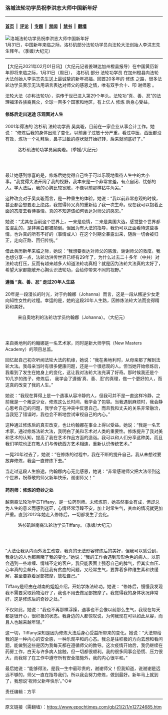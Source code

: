 ### 洛城法轮功学员祝李洪志大师中国新年好

---

#### [首页](../../../..?n12724685) &nbsp;|&nbsp; [评论](../../../../../epoch-comment?n12724685) &nbsp;|&nbsp; [专题](../../../../../epoch-special?n12724685) &nbsp;|&nbsp; [禁闻](../../../../../epoch-news?n12724685) &nbsp;|&nbsp; [禁书](../../../../../books?n12724685) &nbsp;|&nbsp; [翻墙](https://github.com/gfw-breaker/nogfw/blob/master/README.md?n12724685)


<div><img alt="洛城法轮功学员祝李洪志大师中国新年好" class="attachment-djy_600_400 size-djy_600_400 wp-post-image" src="https://i.epochtimes.com/assets/uploads/2021/02/DSC01469abc-s-600x400.jpg"/>
<div class="caption">
 1月31日，中国新年来临之际，洛杉矶部分法轮功学员向法轮大法创始人李洪志先生拜年。（季媛/大纪元）
</div></div><hr/><div class="post_content" id="artbody" itemprop="articleBody">
 <!-- article content begin -->
 <p>
  【大纪元2021年02月01日讯】（大纪元记者姜琳达加州橙县报导）在中国黄历新年即将来临之际，1月31日（周日），
  <ok href="https://www.epochtimes.com/gb/tag/%E6%B4%9B%E6%9D%89%E7%9F%B6.html">
   洛杉矶
  </ok>
  部分
  <ok href="https://www.epochtimes.com/gb/tag/%E6%B3%95%E8%BD%AE%E5%8A%9F%E5%AD%A6%E5%91%98.html">
   法轮功学员
  </ok>
  在加州橙县向法轮大法创始人李洪志先生送上最诚挚的新年祝福。回首20多年的
  <ok href="https://www.epochtimes.com/gb/tag/%E4%BF%AE%E7%82%BC.html">
   修炼
  </ok>
  之路，很多法轮功学员表示无法用语言表达对师父的感恩之情，唯有双手合十、叩
  <ok href="https://www.epochtimes.com/gb/tag/%E8%B0%A2%E5%B8%88%E6%81%A9.html">
   谢师恩
  </ok>
  。
 </p>
 <p>
  法轮大法（亦称法轮功），洪传于世已进入第29个年头。法轮功“真、善、忍”的法理福泽各族裔民众，全球一百多个国家和地区，有上亿人
  <ok href="https://www.epochtimes.com/gb/tag/%E4%BF%AE%E7%82%BC.html">
   修炼
  </ok>
  后身心受益。
 </p>
 <h4>
  修炼后走出迷途 乐观面对人生
 </h4>
 <p>
  2001年得法的
  <ok href="https://www.epochtimes.com/gb/tag/%E6%B4%9B%E6%9D%89%E7%9F%B6.html">
   洛杉矶
  </ok>
  <ok href="https://www.epochtimes.com/gb/tag/%E6%B3%95%E8%BD%AE%E5%8A%9F%E5%AD%A6%E5%91%98.html">
   法轮功学员
  </ok>
  吴奕璇，目前在一家企业从事会计工作。她说： “修炼后我的身体出现了变化，以前鼻子过敏十分严重，看过中医、西医都没有效，炼功一个礼拜后，鼻子过敏的症状就开始好转，后来就彻底好了。”
 </p>
 <figure aria-describedby="caption-attachment-12724720" class="wp-caption aligncenter" id="attachment_12724720" style="width: 600px">
  <ok href="https://i.epochtimes.com/assets/uploads/2021/02/DSC01476ab.jpg" target="_blank">
   <img alt="" class="size-large wp-image-12724720" src="https://i.epochtimes.com/assets/uploads/2021/02/DSC01476ab-600x400.jpg"/>
  </ok>
  <br/><figcaption class="wp-caption-text" id="caption-attachment-12724720">
   洛杉矶法轮功学员吴奕璇。（季媛/大纪元）
  </figcaption><br/>
 </figure><br/>
 <p>
  最让她感到惊喜的是，修炼后她觉得自己终于可以乐观地看待人生中的大小事。“我觉得大法开阔了我的视野，我本来是一个非常害羞，有点自闭、忧郁的人。学大法后，我的心胸比较宽敞，不像以前那样钻牛角尖。”
 </p>
 <p>
  这种改变对于吴奕璇而言，是一种重生的体验。她说：“我以前非常悲观的时候，甚至都会想要走上绝路，我觉得师父真的重新给了我一次生命。现在我可以抱着正面的态度去看待事情。真的不知道该如何表达对师父的感恩。”
 </p>
 <p>
  她说：“尤其在当前这个世界上，一来是疫情，二来是美国大选，感觉整个世界都蛮混乱的，是非黑白都被颠倒。但因为有大法的指导，我仍可以正面看待这些事情。也许真的所有不好的（事情或人）在这个时期全暴露出来，随后一切会被归正，走向正路、回归传统。”
 </p>
 <p>
  借此黄历新年来临之际，她说：“我想要表达对师父的感激，谢谢师父的救度。我也想分享一点，法轮功洪传世界已经有29年了，为什么过去二十多年（中共）对法轮功打压，反而有越来越多人知道法轮功真相？就是因为法轮大法真的太好了，希望大家都能敞开心胸认识法轮功，会给你带来不同的视野。”
 </p>
 <h4>
  遵循 “真、善、忍” 走过20年人生路
 </h4>
 <p>
  20年是一段漫长的时光，对于约翰娜（Johanna）而言，这是一段从叛逆少女走向知性女性的过程。幸运的是，她的这段20年人生路，因修炼法轮大法而变得精彩和美好。
 </p>
 <figure aria-describedby="caption-attachment-12738067" class="wp-caption aligncenter" id="attachment_12738067" style="width: 600px">
  <ok href="https://i.epochtimes.com/assets/uploads/2021/02/IMG_1021001.jpg" target="_blank">
   <img alt="" class="size-large wp-image-12738067" src="https://i.epochtimes.com/assets/uploads/2021/02/IMG_1021001-600x492.jpg"/>
  </ok>
  <br/><figcaption class="wp-caption-text" id="caption-attachment-12738067">
   来自奥地利的法轮功学员约翰娜（Johanna）。（大纪元）
  </figcaption><br/>
 </figure><br/>
 <p>
  来自奥地利的约翰娜是一名艺术家，同时是新大师学院（New Masters Academy）的项目总监。
 </p>
 <p>
  回忆起自己初次听闻法轮大法的机缘，她说：“我在奥地利时，从母亲那了解到法轮大法。我母亲当时有很多健康问题，还是一个很悲观的人。但当她开始修炼后，我看到了发生在她身上的变化，这让我对法轮大法充满了好奇。那时候我还是个10几岁的孩子，修炼后， 我学会了遵循‘真、善、忍’的真理，做一个更好的人，而这真的改变了我的人生。”
 </p>
 <p>
  她说：“我现在算得上是一个遇事从容冷静的人，但我可并不是一直这样冷静，之前我是一个叛逆少女，修炼这么长时间，我学会了包容。当我遇到麻烦时，我会静心思考自己的问题，我学会了在冲突中反思自己。而且我和丈夫的关系非常融洽，当我犯了错误时，我也会不断地尝试审视自己的内心。”
 </p>
 <p>
  这种通过修炼后的真实改变，也让约翰娜在事业上得以受益。她说：“我是一名艺术家，通过修炼法轮大法，我明白了美和艺术对人类的重要性。修炼提升了我对美和艺术的认知，提高了我在艺术作品方面的造诣。我可以和人们分享这种美，而且我们学院也正在教人们与传统西方艺术相连，重新认识传统艺术。”
 </p>
 <p>
  一晃20年过去了，她说：“在修炼的过程中，我在不断的提升自己，我从未想过要放弃修炼，我会一直修炼下去。”
 </p>
 <p>
  当走过这段人生旅途，约翰娜内心无比感恩，她说：“非常感谢师父把大法带到这个世界，祝尊敬的师父新年快乐，谢谢师父！”
 </p>
 <h4>
  药剂师：修炼的奇妙之处
 </h4>
 <p>
  越南裔法轮功学员Tiffany，是一位药剂师。未修炼前，她虽然事业有成，但却总为人生的意义而感到迷茫，心情经常浮躁不安，加上时常生气，贫血的情况就更加严重。直到2012年她走入修炼后，一切都发生了变化。
 </p>
 <figure aria-describedby="caption-attachment-12724726" class="wp-caption aligncenter" id="attachment_12724726" style="width: 600px">
  <ok href="https://i.epochtimes.com/assets/uploads/2021/02/DSC01450ab.jpg" target="_blank">
   <img alt="" class="size-large wp-image-12724726" src="https://i.epochtimes.com/assets/uploads/2021/02/DSC01450ab-600x400.jpg"/>
  </ok>
  <br/><figcaption class="wp-caption-text" id="caption-attachment-12724726">
   洛杉矶越南裔法轮功学员Tiffany。（季媛/大纪元）
  </figcaption><br/>
 </figure><br/>
 <p>
  “大法让我从内而外发生改变，我真的无法形容修炼后的美好，但我可以感受到，我身边的人也都目睹了我的变化。”她说：“我的工作会遇到形形色色的病人，以前会遇到一些难缠、情绪不定的客户，我只能表面上强忍自己的脾气，但其实血压、心率真的会飙升。而且我有贫血的问题，又经常生气，要靠着多种维生素和铁缓解，甚至要靠着足部按摩，放松自己。”
 </p>
 <p>
  Tiffany是经由在越南的姐姐介绍，开始学炼法轮功。她说： “修炼后，慢慢我发现我不需要采取药物治疗了，我也不用去做足部按摩了。我觉得我的身体状况非常好，这是修炼后的奇妙之处。”
 </p>
 <p>
  不仅如此，她说：“我也不再那样浮躁，遇事也不会像以前那么生气，我现在每天都是很开心，很积极的状态。我身边的人都惊叹说，为何我现在可以如此从容，而且人也越来越年轻。”
 </p>
 <p>
  这一切，Tiffany深知是因为修炼大法后身心受益所带来的变化。她说：“大法带给我的是一种内心的安全感，一种乐观平和的心态。我总是往积极的方向去想和看问题，能做到这些是因为我每天都在遵循师父的教导。这次疫情开始后，我仍继续在药房工作，白天与许多病人接触，但一切都很顺利。我的很多同事会恐慌、压力很大，而我除了在工作中遵守所有安全措施外，我的内心很平和。”
 </p>
 <p>
  最后她说：“能够得法，是我一生中最珍贵的，谢谢师父！但我知道，说谢谢是远远不够的，师父一直在指导我们，所以我会努力修炼，做到最好。新年马上就到了，我想说‘祝师父新年快乐’。”◇#
 </p>
 <p>
  责任编辑：方平
 </p>
 <!-- article content end -->
 <div id="below_article_ad">
 </div>
</div>


---

原文链接（需翻墙）：https://www.epochtimes.com/gb/21/2/1/n12724685.htm